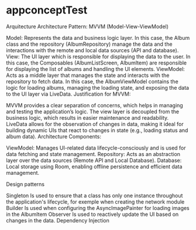 # appconceptTest
Arquitecture
Architecture Pattern: MVVM (Model-View-ViewModel)

Model: Represents the data and business logic layer. In this case, the Album class and the repository (AlbumRepository) manage the data and the interactions with the remote and local data sources (API and database).
View: The UI layer which is responsible for displaying the data to the user. In this case, the Composables (AlbumListScreen, AlbumItem) are responsible for displaying the list of albums and handling the UI elements.
ViewModel: Acts as a middle layer that manages the state and interacts with the repository to fetch data. In this case, the AlbumViewModel contains the logic for loading albums, managing the loading state, and exposing the data to the UI layer via LiveData.
Justification for MVVM:

MVVM provides a clear separation of concerns, which helps in managing and testing the application’s logic. The view layer is decoupled from the business logic, which results in easier maintenance and readability.
LiveData allows for the observation of changes in data, making it ideal for building dynamic UIs that react to changes in state (e.g., loading status and album data).
Architecture Components:

ViewModel: Manages UI-related data lifecycle-consciously and is used for data fetching and state management.
Repository: Acts as an abstraction layer over the data sources (Remote API and Local Database).
Database: Local storage using Room, enabling offline persistence and efficient data management.

Design patterns

Singleton 
Is used to ensure that a class has only one instance throughout the application's lifecycle, for exemple when creating the network module
Builder
Is used when configuring the AsyncImagePainter for loading images in the AlbumItem
Observer
Is used to reactively update the UI based on changes in the data.
Dependency Injection
